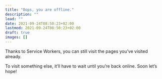 ```yaml
---
title: "Oops, you are offline."
description: ""
lead: ""
date: 2021-09-24T08:50:23+02:00
lastmod: 2021-09-24T08:50:23+02:00
draft: true
images: []
---
```


Thanks to Service Workers, you can still visit the pages you’ve visited already.

To visit something else, it’ll have to wait until you’re back online. Soon let’s hope!
